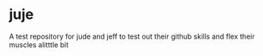 # juje
A test repository for jude and jeff to test out their github skills and flex their muscles alitttle bit
